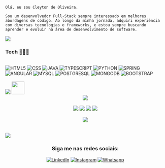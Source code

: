 
    Olá, eu sou Cleyton de Oliveira. 
    
    Sou um desenvolvedor Full-Stack sempre interessado em melhores abordagens de código. Ao longo da minha jornada, adquiri experiência com diversas tecnologias e frameworks, e estou sempre buscando aprender e evoluir na área de desenvolvimento de software.


<img src="https://user-images.githubusercontent.com/73097560/115834477-dbab4500-a447-11eb-908a-139a6edaec5c.gif">

 
### Tech 🧙🏾‍♂️
<div style="display : inline_block"> <br>
        <img src="https://img.shields.io/badge/HTML5-E34F26?style=for-the-badge&logo=html5&logoColor=white" alt="HTML5">
        <img src="https://img.shields.io/badge/CSS-239120?&style=for-the-badge&logo=css3&logoColor=white" alt="CSS">
        <img src="https://img.shields.io/badge/Java-ED8B00?style=for-the-badge&logo=openjdk&logoColor=white" alt="JAVA">
        <img src="https://img.shields.io/badge/TypeScript-007ACC?style=for-the-badge&logo=typescript&logoColor=white" alt="TYPESCRIPT">
        <img src="https://img.shields.io/badge/Python-3776AB?style=for-the-badge&logo=python&logoColor=white" alt="PYTHON">        	
        <img src="https://img.shields.io/badge/Spring-6DB33F?style=for-the-badge&logo=spring&logoColor=white" alt="SPRING">
        <img src="https://img.shields.io/badge/Angular-DD0031?style=for-the-badge&logo=angular&logoColor=white" alt="ANGULAR">
        <img src="https://img.shields.io/badge/MySQL-005C84?style=for-the-badge&logo=mysql&logoColor=white" alt="MYSQL">
        <img src="https://img.shields.io/badge/PostgreSQL-316192?style=for-the-badge&logo=postgresql&logoColor=white" alt="POSTGRESQL">
        <img src="https://img.shields.io/badge/MongoDB-4EA94B?style=for-the-badge&logo=mongodb&logoColor=white" alt="MONGODB">
        <img src="https://img.shields.io/badge/Bootstrap-563D7C?style=for-the-badge&logo=bootstrap&logoColor=white" alt="BOOTSTRAP">
</div>
<br>

<img src="https://user-images.githubusercontent.com/73097560/115834477-dbab4500-a447-11eb-908a-139a6edaec5c.gif">


<img src="https://media.giphy.com/media/iY8CRBdQXODJSCERIr/giphy.gif" width="40">
<div align="center">
 <img src="https://github-profile-summary-cards.vercel.app/api/cards/profile-details?username=cleytonorocha&theme=tokyonight&card_width=500px" /> <br><br>
 <img src="https://github-profile-summary-cards.vercel.app/api/cards/stats?username=cleytonorocha&theme=tokyonight&rank_icon=defaut&include_all_commits=true" />
 <img src="https://github-profile-summary-cards.vercel.app/api/cards/repos-per-language?username=cleytonorocha&theme=tokyonight&show_icons=true&hide_border=true&border_radius=10" />
 <img src="https://github-profile-summary-cards.vercel.app/api/cards/productive-time?username=cleytonorocha&theme=tokyonight&utcOffset=-3" />
 <img src="https://github-profile-summary-cards.vercel.app/api/cards/most-commit-language?username=cleytonorocha&theme=tokyonight"/><br><br>
 <img src="https://github-profile-trophy.vercel.app/?username=cleytonorocha&theme=algolia&column=6&row=1"/>
</div>
<br><br>
<img src="https://user-images.githubusercontent.com/73097560/115834477-dbab4500-a447-11eb-908a-139a6edaec5c.gif"><br>

<div align="center">

### Siga me nas redes sociais:
[![LinkedIn](https://img.shields.io/badge/LinkedIn-0077B5?style=for-the-badge&logo=linkedin&logoColor=white)](https://www.linkedin.com/in/cleytonorocha/)
[![Instagram](https://img.shields.io/badge/Instagram-E4405F?style=for-the-badge&logo=instagram&logoColor=white)](https://www.instagram.com/cleyton_o_r)
[![Whatsapp](https://img.shields.io/badge/WhatsApp-25D366?style=for-the-badge&logo=whatsapp&logoColor=white)](https://api.whatsapp.com/send?phone=5531996709760)
</div>
